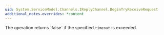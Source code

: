 ```yaml
---
uid: System.ServiceModel.Channels.IReplyChannel.BeginTryReceiveRequest(System.TimeSpan,System.AsyncCallback,System.Object)
additional_notes.overrides: *content
---
```


<p>The operation returns `false` if the specified <code>timeout</code> is exceeded.</p>


